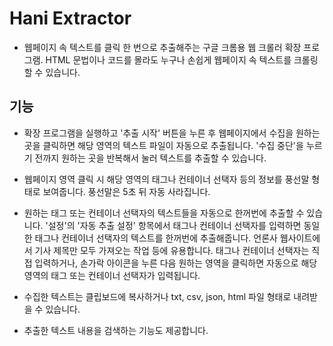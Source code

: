 # Hani Extractor

- 웹페이지 속 텍스트를 클릭 한 번으로 추출해주는 구글 크롬용 웹 크롤러 확장 프로그램. HTML 문법이나 코드를 몰라도 누구나 손쉽게 웹페이지 속 텍스트를 크롤링할 수 있습니다.

## 기능

- 확장 프로그램을 실행하고 '추출 시작' 버튼을 누른 후 웹페이지에서 수집을 원하는 곳을 클릭하면 해당 영역의 텍스트 파일이 자동으로 추출됩니다. '수집 중단'을 누르기 전까지 원하는 곳을 반복해서 눌러 텍스트를 추출할 수 있습니다.

- 웹페이지 영역 클릭 시 해당 영역의 태그나 컨테이너 선택자 등의 정보를 풍선말 형태로 보여줍니다. 풍선말은 5초 뒤 자동 사라집니다.

- 원하는 태그 또는 컨테이너 선택자의 텍스트들을 자동으로 한꺼번에 추출할 수 있습니다. '설정'의 '자동 추출 설정' 항목에서 태그나 컨테이너 선택자를 입력하면 동일한 태그나 컨테이너 선택자의 텍스트를 한꺼번에 추출해줍니다. 언론사 웹사이트에서 기사 제목만 모두 가져오는 작업 등에 유용합니다. 태그나 컨테이너 선택자는 직접 입력하거나, 손가락 아이콘을 누른 다음 원하는 영역을 클릭하면 자동으로 해당 영역의 태그 또는 컨테이너 선택자가 입력됩니다. 

- 수집한 텍스트는 클립보드에 복사하거나 txt, csv, json, html 파일 형태로 내려받을 수 있습니다.

- 추출한 텍스트 내용을 검색하는 기능도 제공합니다.

  